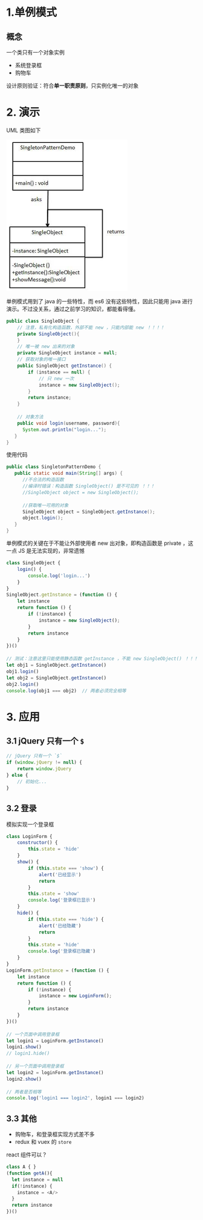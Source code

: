 # 1.单例模式

## 概念

一个类只有一个对象实例

- 系统登录框
- 购物车

设计原则验证：符合**单一职责原则**，只实例化唯一的对象

# 2. 演示

UML 类图如下

![](./images/3-1.jpg)

单例模式用到了 java 的一些特性，而 es6 没有这些特性，因此只能用 java 进行演示。不过没关系，通过之前学习的知识，都能看得懂。

```java
public class SingleObject {
    // 注意，私有化构造函数，外部不能 new ，只能内部能 new ！！！！
    private SingleObject(){
    }
    // 唯一被 new 出来的对象
    private SingleObject instance = null;
    // 获取对象的唯一接口
    public SingleObject getInstance() {
        if (instance == null) {
            // 只 new 一次
            instance = new SingleObject();
        }
        return instance;
    }

    // 对象方法
    public void login(username, password){
      System.out.println("login...");
   }
}
```

使用代码

```java
public class SingletonPatternDemo {
   public static void main(String[] args) {
      //不合法的构造函数
      //编译时错误：构造函数 SingleObject() 是不可见的 ！！！
      //SingleObject object = new SingleObject();

      //获取唯一可用的对象
      SingleObject object = SingleObject.getInstance();
      object.login();
   }
}
```

单例模式的关键在于不能让外部使用者 new 出对象，即构造函数是 private ，这一点 JS 是无法实现的，非常遗憾

```js
class SingleObject {
    login() {
        console.log('login...')
    }
}
SingleObject.getInstance = (function () {
    let instance
    return function () {
        if (!instance) {
            instance = new SingleObject();
        }
        return instance
    }
})()

// 测试：注意这里只能使用静态函数 getInstance ，不能 new SingleObject() ！！！
let obj1 = SingleObject.getInstance()
obj1.login()
let obj2 = SingleObject.getInstance()
obj2.login()
console.log(obj1 === obj2)  // 两者必须完全相等
```

# 3. 应用

## 3.1 jQuery 只有一个 `$`

```js
// jQuery 只有一个 `$`
if (window.jQuery != null) {
    return window.jQuery
} else {
    // 初始化...
}
```

## 3.2 登录

模拟实现一个登录框

```js
class LoginForm {
    constructor() {
        this.state = 'hide'
    }
    show() {
        if (this.state === 'show') {
            alert('已经显示')
            return
        }
        this.state = 'show'
        console.log('登录框已显示')
    }
    hide() {
        if (this.state === 'hide') {
            alert('已经隐藏')
            return
        }
        this.state = 'hide'
        console.log('登录框已隐藏')
    }
}
LoginForm.getInstance = (function () {
    let instance
    return function () {
        if (!instance) {
            instance = new LoginForm();
        }
        return instance
    }
})()

// 一个页面中调用登录框
let login1 = LoginForm.getInstance()
login1.show()
// login1.hide()

// 另一个页面中调用登录框
let login2 = loginForm.getInstance()
login2.show()

// 两者是否相等
console.log('login1 === login2', login1 === login2)
```

## 3.3 其他

- 购物车，和登录框实现方式差不多
- redux 和 vuex 的 `store`

react 组件可以？
```js
class A { }
(function getA(){
  let instance = null
  if(!instance) {
    instance = <A/>
  }
  return instance
})()

```